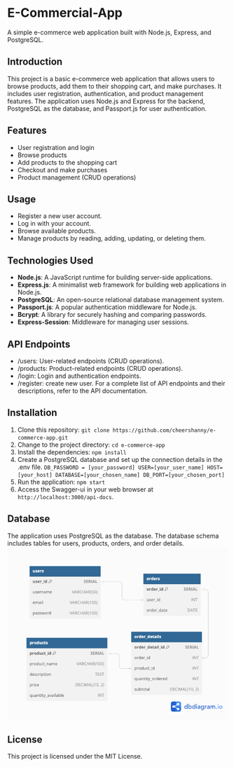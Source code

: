 # E-Commercial-App

A simple e-commerce web application built with Node.js, Express, and PostgreSQL.

## Introduction

This project is a basic e-commerce web application that allows users to browse products, add them to their shopping cart, and make purchases. It includes user registration, authentication, and product management features. The application uses Node.js and Express for the backend, PostgreSQL as the database, and Passport.js for user authentication.

## Features

- User registration and login
- Browse products
- Add products to the shopping cart
- Checkout and make purchases
- Product management (CRUD operations)

## Usage

- Register a new user account.
- Log in with your account.
- Browse available products.
- Manage products by reading, adding, updating, or deleting them.

## Technologies Used

- **Node.js**: A JavaScript runtime for building server-side applications.
- **Express.js**: A minimalist web framework for building web applications in Node.js.
- **PostgreSQL**: An open-source relational database management system.
- **Passport.js**: A popular authentication middleware for Node.js.
- **Bcrypt**: A library for securely hashing and comparing passwords.
- **Express-Session**: Middleware for managing user sessions.

## API Endpoints

- /users: User-related endpoints (CRUD operations).
- /products: Product-related endpoints (CRUD operations).
- /login: Login and authentication endpoints.
- /register: create new user.
  For a complete list of API endpoints and their descriptions, refer to the API documentation.

## Installation

1. Clone this repository:
   `git clone https://github.com/cheershanny/e-commerce-app.git`
2. Change to the project directory:
   `cd e-commerce-app`
3. Install the dependencies:
   `npm install`
4. Create a PostgreSQL database and set up the connection details in the .env file.
   `DB_PASSWORD = [your_password]
    USER=[your_user_name]
    HOST=[your_host]
    DATABASE=[your_chosen_name]
    DB_PORT=[your_chosen_port]`
5. Run the application:
   `npm start`
6. Access the Swagger-ui in your web browser at `http://localhost:3000/api-docs`.

## Database

The application uses PostgreSQL as the database. The database schema includes tables for users, products, orders, and order details.
![database structure](https://github.com/cheershanny/E-Commercial-App/blob/main/db/db_structure.png?raw=true)

## License

This project is licensed under the MIT License.
